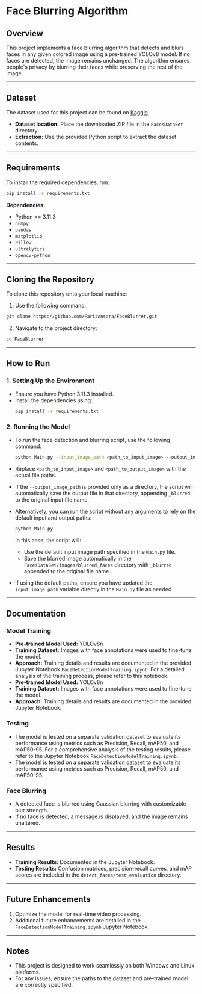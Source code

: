# Face Blurring Algorithm

## Overview
This project implements a face blurring algorithm that detects and blurs faces in any given colored image using a pre-trained YOLOv8 model. If no faces are detected, the image remains unchanged. The algorithm ensures people's privacy by blurring their faces while preserving the rest of the image.

---

## Dataset
The dataset used for this project can be found on [Kaggle](https://www.kaggle.com/datasets/fareselmenshawii/face-detection-dataset).  
- **Dataset location:** Place the downloaded ZIP file in the `FacesDataSet` directory.
- **Extraction:** Use the provided Python script to extract the dataset contents.

---

## Requirements
To install the required dependencies, run:
```bash
pip install -r requirements.txt
```

**Dependencies:**
- Python == 3.11.3
- `numpy`
- `pandas`
- `matplotlib`
- `Pillow`
- `ultralytics`
- `opencv-python`

---

## Cloning the Repository
To clone this repository onto your local machine:
1. Use the following command:
```bash
git clone https://github.com/FarisAnsara/FaceBlurrer.git
```
2. Navigate to the project directory:
```bash
cd FaceBlurrer
```

---

## How to Run
### 1. **Setting Up the Environment**
   - Ensure you have Python 3.11.3 installed.
   - Install the dependencies using:
     ```bash
     pip install -r requirements.txt
     ```

### 2. **Running the Model**
   - To run the face detection and blurring script, use the following command:
     ```bash
     python Main.py --input_image_path <path_to_input_image> --output_image_path <path_to_output_image>
     ```
   - Replace `<path_to_input_image>` and `<path_to_output_image>` with the actual file paths. 

   - If the `--output_image_path` is provided only as a directory, the script will automatically save the output file in that directory, appending `_blurred` to the original input file name.

   - Alternatively, you can run the script without any arguments to rely on the default input and output paths:
     ```bash
     python Main.py
     ```
     In this case, the script will:
     - Use the default input image path specified in the `Main.py` file.
     - Save the blurred image automatically in the `FacesDataSet/images/blurred_faces` directory with `_blurred` appended to the original file name.

   - If using the default paths, ensure you have updated the `input_image_path` variable directly in the `Main.py` file as needed.

---

## Documentation
### **Model Training**
- **Pre-trained Model Used:** YOLOv8n  
- **Training Dataset:** Images with face annotations were used to fine-tune the model.  
- **Approach:** Training details and results are documented in the provided Jupyter Notebook `FaceDetectionModelTraining.ipynb`. For a detailed analysis of the training process, please refer to this notebook.
- **Pre-trained Model Used:** YOLOv8n  
- **Training Dataset:** Images with face annotations were used to fine-tune the model.  
- **Approach:** Training details and results are documented in the provided Jupyter Notebook.  

### **Testing**
- The model is tested on a separate validation dataset to evaluate its performance using metrics such as Precision, Recall, mAP50, and mAP50-95. For a comprehensive analysis of the testing results, please refer to the Jupyter Notebook `FaceDetectionModelTraining.ipynb`.
- The model is tested on a separate validation dataset to evaluate its performance using metrics such as Precision, Recall, mAP50, and mAP50-95.

### **Face Blurring**
- A detected face is blurred using Gaussian blurring with customizable blur strength.
- If no face is detected, a message is displayed, and the image remains unaltered.

---

## Results
- **Training Results:** Documented in the Jupyter Notebook.
- **Testing Results:** Confusion matrices, precision-recall curves, and mAP scores are included in the `detect_faces/test_evaluation` directory.

---

## Future Enhancements
1. Optimize the model for real-time video processing.
2. Additional future enhancements are detailed in the `FaceDetectionModelTraining.ipynb` Jupyter Notebook.

---

## Notes
- This project is designed to work seamlessly on both Windows and Linux platforms.
- For any issues, ensure the paths to the dataset and pre-trained model are correctly specified.

